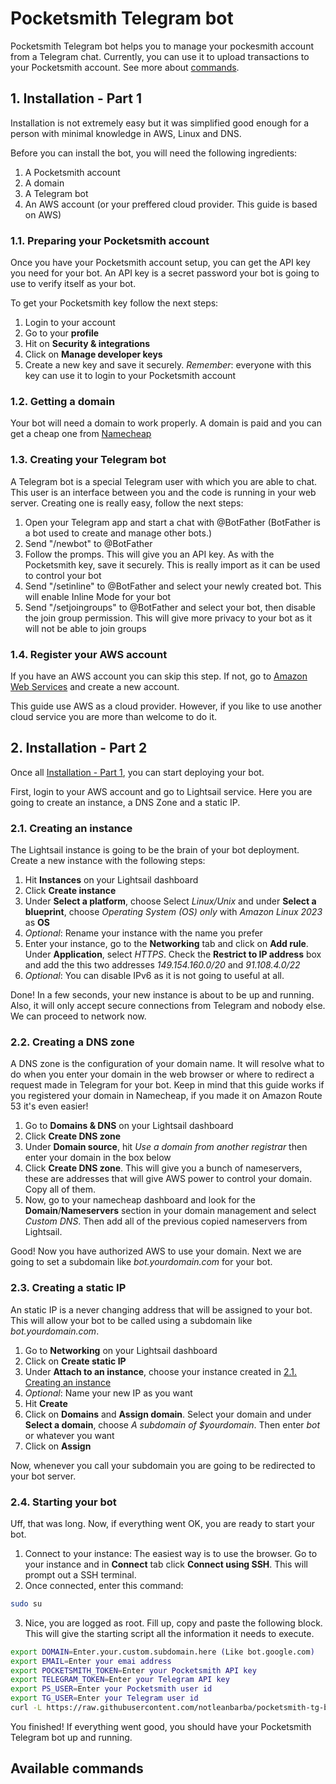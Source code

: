 # Pocketsmith Telegram bot

Pocketsmith Telegram bot helps you to manage your pockesmith account from a Telegram chat. Currently, you can use it to upload transactions to your Pocketsmith account. See more about [commands](/README.md#available-commands).

## 1. Installation - Part 1

Installation is not extremely easy but it was simplified good enough for a person with minimal knowledge in AWS, Linux and DNS.

Before you can install the bot, you will need the following ingredients:

1. A Pocketsmith account
2. A domain
3. A Telegram bot
4. An AWS account (or your preffered cloud provider. This guide is based on AWS)

### 1.1. Preparing your Pocketsmith account

Once you have your Pocketsmith account setup, you can get the API key you need for your bot. An API key is a secret password your bot is going to use to verify itself as your bot.

To get your Pocketsmith key follow the next steps:

1. Login to your account
2. Go to your **profile**
3. Hit on **Security & integrations**
4. Click on **Manage developer keys**
5. Create a new key and save it securely. _Remember_: everyone with this key can use it to login to your Pocketsmith account

### 1.2. Getting a domain

Your bot will need a domain to work properly. A domain is paid and you can get a cheap one from [Namecheap](https://namecheap.com/)

### 1.3. Creating your Telegram bot

A Telegram bot is a special Telegram user with which you are able to chat. This user is an interface between you and the code is running in your web server. Creating one is really easy, follow the next steps:

1. Open your Telegram app and start a chat with @BotFather (BotFather is a bot used to create and manage other bots.)
2. Send "/newbot" to @BotFather
3. Follow the promps. This will give you an API key. As with the Pocketsmith key, save it securely. This is really import as it can be used to control your bot
4. Send "/setinline" to @BotFather and select your newly created bot. This will enable Inline Mode for your bot
5. Send "/setjoingroups" to @BotFather and select your bot, then disable the join group permission. This will give more privacy to your bot as it will not be able to join groups

### 1.4. Register your AWS account

If you have an AWS account you can skip this step. If not, go to [Amazon Web Services](https://portal.aws.amazon.com/billing/signup) and create a new account.

This guide use AWS as a cloud provider. However, if you like to use another cloud service you are more than welcome to do it.

## 2. Installation - Part 2

Once all [Installation - Part 1](/README.md#1-installation---part-1), you can start deploying your bot.

First, login to your AWS account and go to Lightsail service. Here you are going to create an instance, a DNS Zone and a static IP.

### 2.1. Creating an instance

The Lightsail instance is going to be the brain of your bot deployment. Create a new instance with the following steps:

1. Hit **Instances** on your Lightsail dashboard
2. Click **Create instance**
3. Under **Select a platform**, choose Select _Linux/Unix_ and under **Select a blueprint**, choose _Operating System (OS) only_ with _Amazon Linux 2023_ as **OS**
4. _Optional_: Rename your instance with the name you prefer
5. Enter your instance, go to the **Networking** tab and click on **Add rule**. Under **Application**, select _HTTPS_. Check the **Restrict to IP address** box and add the this two addresses _149.154.160.0/20_ and _91.108.4.0/22_
6. _Optional_: You can disable IPv6 as it is not going to useful at all.

Done! In a few seconds, your new instance is about to be up and running. Also, it will only accept secure connections from Telegram and nobody else. We can proceed to network now.

### 2.2. Creating a DNS zone

A DNS zone is the configuration of your domain name. It will resolve what to do when you enter your domain in the web browser or where to redirect a request made in Telegram for your bot. Keep in mind that this guide works if you registered your domain in Namecheap, if you made it on Amazon Route 53 it's even easier!

1. Go to **Domains & DNS** on your Lightsail dashboard
2. Click **Create DNS zone**
3. Under **Domain source**, hit _Use a domain from another registrar_ then enter your domain in the box below
4. Click **Create DNS zone**. This will give you a bunch of nameservers, these are addresses that will give AWS power to control your domain. Copy all of them.
5. Now, go to your namecheap dashboard and look for the **Domain**/**Nameservers** section in your domain management and select _Custom DNS_. Then add all of the previous copied nameservers from Lightsail.

Good! Now you have authorized AWS to use your domain. Next we are going to set a subdomain like _bot.yourdomain.com_ for your bot.

### 2.3. Creating a static IP

An static IP is a never changing address that will be assigned to your bot. This will allow your bot to be called using a subdomain like _bot.yourdomain.com_.

1. Go to **Networking** on your Lightsail dashboard
2. Click on **Create static IP**
3. Under **Attach to an instance**, choose your instance created in [2.1. Creating an instance](/README.md#21-creating-an-instance)
4. _Optional_: Name your new IP as you want
5. Hit **Create**
6. Click on **Domains** and **Assign domain**. Select your domain and under **Select a domain**, choose _A subdomain of $yourdomain_. Then enter _bot_ or whatever you want
7. Click on **Assign**

Now, whenever you call your subdomain you are going to be redirected to your bot server.

### 2.4. Starting your bot

Uff, that was long. Now, if everything went OK, you are ready to start your bot.

1. Connect to your instance: The easiest way is to use the browser. Go to your instance and in **Connect** tab click **Connect using SSH**. This will prompt out a SSH terminal.
2. Once connected, enter this command:

```bash
sudo su
```

3. Nice, you are logged as root. Fill up, copy and paste the following block. This will give the starting script all the information it needs to execute.

```bash
export DOMAIN=Enter.your.custom.subdomain.here (Like bot.google.com)
export EMAIL=Enter your emai address
export POCKETSMITH_TOKEN=Enter your Pocketsmith API key
export TELEGRAM_TOKEN=Enter your Telegram API key
export PS_USER=Enter your Pocketsmith user id
export TG_USER=Enter your Telegram user id
curl -L https://raw.githubusercontent.com/notleanbarba/pocketsmith-tg-bot/master/scripts/install | bash

```

You finished! If everything went good, you should have your Pocketsmith Telegram bot up and running.

## Available commands
